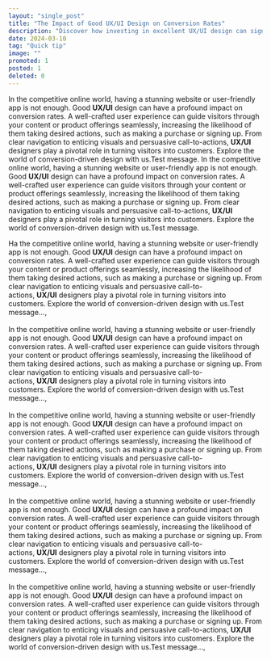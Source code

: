 ```yaml
---
layout: "single_post"
title: "The Impact of Good UX/UI Design on Conversion Rates"
description: "Discover how investing in excellent UX/UI design can significantly boost your website or app's conversion rates."
date: 2024-03-10
tag: "Quick tip"
image: ""
promoted: 1
posted: 1
deleted: 0
---
```


<p style="text-align: left;">
In the competitive online world, having a stunning website or user-friendly app is not enough. Good <strong>UX/UI</strong> design can have a profound impact on conversion rates. A well-crafted user experience can guide visitors through your content or product offerings seamlessly, increasing the likelihood of them taking desired actions, such as making a purchase or signing up. From clear navigation to enticing visuals and persuasive call-to-actions, <strong>UX/UI</strong> designers play a pivotal role in turning visitors into customers. Explore the world of conversion-driven design with us.Test message. In the competitive online world, having a stunning website or user-friendly app is not enough. Good&nbsp;<strong>UX/UI</strong>&nbsp;design can have a profound impact on conversion rates. A well-crafted user experience can guide visitors through your content or product offerings seamlessly, increasing the likelihood of them taking desired actions, such as making a purchase or signing up. From clear navigation to enticing visuals and persuasive call-to-actions,&nbsp;<strong>UX/UI</strong> designers play a pivotal role in turning visitors into customers. Explore the world of conversion-driven design with us.Test message.
</p>

<p>Ha the competitive online world, having a stunning website or user-friendly app is not enough. Good&nbsp;<strong>UX/UI</strong>&nbsp;design can have a profound impact on conversion rates. A well-crafted user experience can guide visitors through your content or product offerings seamlessly, increasing the likelihood of them taking desired actions, such as making a purchase or signing up. From clear navigation to enticing visuals and persuasive call-to-actions,&nbsp;<strong>UX/UI</strong>&nbsp;designers play a pivotal role in turning visitors into customers. Explore the world of conversion-driven design with us.Test message...,<br /><br />In the competitive online world, having a stunning website or user-friendly app is not enough. Good&nbsp;<strong>UX/UI</strong>&nbsp;design can have a profound impact on conversion rates. A well-crafted user experience can guide visitors through your content or product offerings seamlessly, increasing the likelihood of them taking desired actions, such as making a purchase or signing up. From clear navigation to enticing visuals and persuasive call-to-actions,&nbsp;<strong>UX/UI</strong>&nbsp;designers play a pivotal role in turning visitors into customers. Explore the world of conversion-driven design with us.Test message...,<br /><br />In the competitive online world, having a stunning website or user-friendly app is not enough. Good <strong>UX/UI</strong>&nbsp;design can have a profound impact on conversion rates. A well-crafted user experience can guide visitors through your content or product offerings seamlessly, increasing the likelihood of them taking desired actions, such as making a purchase or signing up. From clear navigation to enticing visuals and persuasive call-to-actions,&nbsp;<strong>UX/UI</strong>&nbsp;designers play a pivotal role in turning visitors into customers. Explore the world of conversion-driven design with us.Test message...,<br /><br />In the competitive online world, having a stunning website or user-friendly app is not enough. Good <strong>UX/UI</strong>&nbsp;design can have a profound impact on conversion rates. A well-crafted user experience can guide visitors through your content or product offerings seamlessly, increasing the likelihood of them taking desired actions, such as making a purchase or signing up. From clear navigation to enticing visuals and persuasive call-to-actions,&nbsp;<strong>UX/UI</strong>&nbsp;designers play a pivotal role in turning visitors into customers. Explore the world of conversion-driven design with us.Test message...,<br /><br />In the competitive online world, having a stunning website or user-friendly app is not enough. Good&nbsp;<strong>UX/UI</strong>&nbsp;design can have a profound impact on conversion rates. A well-crafted user experience can guide visitors through your content or product offerings seamlessly, increasing the likelihood of them taking desired actions, such as making a purchase or signing up. From clear navigation to enticing visuals and persuasive call-to-actions,&nbsp;<strong>UX/UI</strong> designers play a pivotal role in turning visitors into customers. Explore the world of conversion-driven design with us.Test message...,
</p>